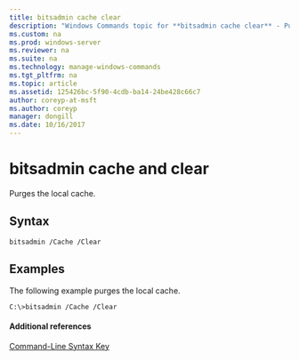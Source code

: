 ```yaml
---
title: bitsadmin cache clear
description: "Windows Commands topic for **bitsadmin cache clear** - Purges the local cache."
ms.custom: na
ms.prod: windows-server
ms.reviewer: na
ms.suite: na
ms.technology: manage-windows-commands
ms.tgt_pltfrm: na
ms.topic: article
ms.assetid: 125426bc-5f90-4cdb-ba14-24be428c66c7
author: coreyp-at-msft
ms.author: coreyp
manager: dongill
ms.date: 10/16/2017
---
```


# bitsadmin cache and clear



Purges the local cache.

## Syntax

```
bitsadmin /Cache /Clear 
```

## <a name="BKMK_examples"></a>Examples

The following example purges the local cache.
```
C:\>bitsadmin /Cache /Clear 
```

#### Additional references

[Command-Line Syntax Key](command-line-syntax-key.md)